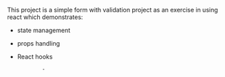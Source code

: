 This project is a simple form with validation project as an exercise in using react which demonstrates: 
- state management
- props handling
- React hooks

              -
